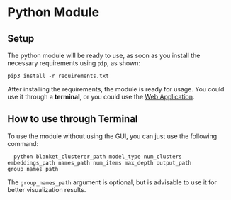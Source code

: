# Python Module

## Setup

The python module will be ready to use, as soon as you install the necessary requirements
using `pip`, as shown:

```shell script
pip3 install -r requirements.txt
```

After installing the requirements, the module is ready for usage.
You could use it through a **terminal**, or you could use the [Web Application](web-application.md).

## How to use through Terminal

To use the module without using the GUI, you can just use the following command:

````shell script
  python blanket_clusterer_path model_type num_clusters embeddings_path names_path num_items max_depth output_path group_names_path
````

The ``group_names_path`` argument is optional, but is advisable to use it for better visualization results.